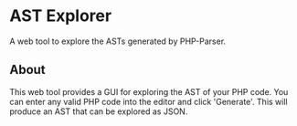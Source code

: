 # AST Explorer

A web tool to explore the ASTs generated by PHP-Parser.

## About

This web tool provides a GUI for exploring the AST of your PHP code. You can enter any valid PHP code into the editor and click 'Generate'. This will produce an AST that can be explored as JSON.
